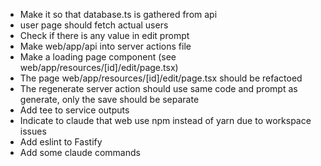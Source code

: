 - Make it so that database.ts is gathered from api
- user page should fetch actual users
- Check if there is any value in edit prompt
- Make web/app/api into server actions file
- Make a loading page component (see web/app/resources/[id]/edit/page.tsx)
- The page web/app/resources/[id]/edit/page.tsx should be refactoed
- The regenerate server action should use same code and prompt as generate, only the save should be separate
- Add tee to service outputs
- Indicate to claude that web use npm instead of yarn due to workspace issues
- Add eslint to Fastify
- Add some claude commands
